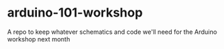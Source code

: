 # arduino-101-workshop
A repo to keep whatever schematics and code we'll need for the Arduino workshop next month
